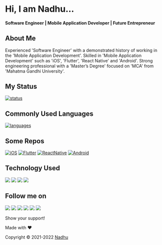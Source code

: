 # Hi, I am Nadhu...
#### Software Engineer | Mobile Application Developer | Future Entrepreneur


## About Me
Experienced 'Software Engineer' with a demonstrated history of working in the 'Mobile Application Development'. Skilled in 'Mobile Application Development' such as 'iOS', 'Flutter', 'React Native' and 'Android'. Strong engineering professional with a 'Master’s Degree' focused on 'MCA' from 'Mahatma Gandhi University'.


## My Status
[![status](https://github-readme-stats.vercel.app/api?username=iamnadhu&show_icons=true&theme=radical)](https://github.com/iamnadhu)


## Commonly Used Languages
[![languages](https://github-readme-stats.vercel.app/api/top-langs/?username=iamnadhu&langs_count=8)](https://github.com/iamnadhu)


## Some Repos
[![iOS](https://github-readme-stats.vercel.app/api/pin/?username=iamnadhu&repo=iOS)](https://github.com/iamnadhu/iOS)
[![Flutter](https://github-readme-stats.vercel.app/api/pin/?username=iamnadhu&repo=Flutter)](https://github.com/iamnadhu/Flutter)
[![ReactNative](https://github-readme-stats.vercel.app/api/pin/?username=iamnadhu&repo=ReactNative)](https://github.com/iamnadhu/ReactNative)
[![Android](https://github-readme-stats.vercel.app/api/pin/?username=iamnadhu&repo=Android)](https://github.com/iamnadhu/Android)


## Technology Used
[<img src="https://github.com/iamnadhu/Utilities/blob/main/Resources/xcode-icon.png">](https://github.com/iamnadhu)
[<img src="https://github.com/iamnadhu/Utilities/blob/main/Resources/xcode-icon.png">](https://github.com/iamnadhu)
[<img src="https://github.com/iamnadhu/Utilities/blob/main/Resources/xcode-icon.png">](https://github.com/iamnadhu)
[<img src="https://github.com/iamnadhu/Utilities/blob/main/Resources/xcode-icon.png">](https://github.com/iamnadhu)


## Follow me on
[<img src="https://github.com/iamnadhu/Utilities/blob/main/Resources/telegram-icon.png">](https://t.me/iamnadhu)
[<img src="https://github.com/iamnadhu/Utilities/blob/main/Resources/instagram-icon.png">](https://www.instagram.com/iamnadhu/)
[<img src="https://github.com/iamnadhu/Utilities/blob/main/Resources/whatsapp-icon.png">](https://api.whatsapp.com/send?phone=917293451396&lang=en)
[<img src="https://github.com/iamnadhu/Utilities/blob/main/Resources/linkedin-icon.png">](https://www.linkedin.com/in/iamnadhu/)
[<img src="https://github.com/iamnadhu/Utilities/blob/main/Resources/facebook-icon.png">](https://www.facebook.com/iamnadhu/)
[<img src="https://github.com/iamnadhu/Utilities/blob/main/Resources/github-icon.png">](https://github.com/iamnadhu)


Show your support!


Made with ❤️


Copyright © 2021-2022 [Nadhu](https://linktr.ee/iamnadhu)

